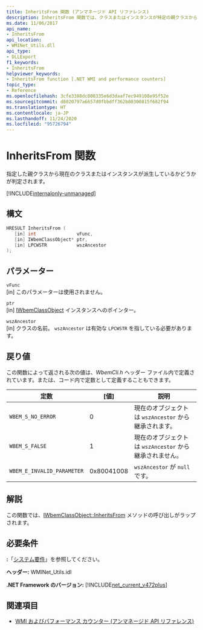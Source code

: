 ```yaml
---
title: InheritsFrom 関数 (アンマネージド API リファレンス)
description: InheritsFrom 関数では、クラスまたはインスタンスが特定の親クラスから派生しているかどうかが判断されます。
ms.date: 11/06/2017
api_name:
- InheritsFrom
api_location:
- WMINet_Utils.dll
api_type:
- DLLExport
f1_keywords:
- InheritsFrom
helpviewer_keywords:
- InheritsFrom function [.NET WMI and performance counters]
topic_type:
- Reference
ms.openlocfilehash: 3cfe3388dc808335e6d3daaf7ec949108e95f52e
ms.sourcegitcommit: d8020797a6657d0fbbdff362b80300815f682f94
ms.translationtype: HT
ms.contentlocale: ja-JP
ms.lasthandoff: 11/24/2020
ms.locfileid: "95726794"
---
```

# <a name="inheritsfrom-function"></a>InheritsFrom 関数

指定した親クラスから現在のクラスまたはインスタンスが派生しているかどうかが判定されます。

[!INCLUDE[internalonly-unmanaged](../../../../includes/internalonly-unmanaged.md)]

## <a name="syntax"></a>構文  
  
```cpp
HRESULT InheritsFrom (
   [in] int               vFunc,
   [in] IWbemClassObject* ptr,
   [in] LPCWSTR           wszAncestor
);
```  

## <a name="parameters"></a>パラメーター

`vFunc`  
[in] このパラメーターは使用されません。

`ptr`  
[in] [IWbemClassObject](/windows/desktop/api/wbemcli/nn-wbemcli-iwbemclassobject) インスタンスへのポインター。

`wszAncestor`  
[in] クラスの名前。 `wszAncestor` は有効な `LPCWSTR` を指している必要があります。

## <a name="return-value"></a>戻り値

この関数によって返される次の値は、*WbemCli.h* ヘッダー ファイル内で定義されています。または、コード内で定数として定義することもできます。

|定数  |[値]  |説明  |
|---------|---------|---------|
| `WBEM_S_NO_ERROR` | 0 | 現在のオブジェクトは `wszAncestor` から継承されます。  |
| `WBEM_S_FALSE` | 1 | 現在のオブジェクトは `wszAncestor` から継承されません。 |
|`WBEM_E_INVALID_PARAMETER` | 0x80041008 | `wszAncestor` が `null`です。 |
  
## <a name="remarks"></a>解説

この関数では、[IWbemClassObject::InheritsFrom](/windows/desktop/api/wbemcli/nf-wbemcli-iwbemclassobject-inheritsfrom) メソッドの呼び出しがラップされます。

## <a name="requirements"></a>必要条件  

 **:**「[システム要件](../../get-started/system-requirements.md)」を参照してください。  
  
 **ヘッダー:** WMINet_Utils.idl  
  
 **.NET Framework のバージョン:** [!INCLUDE[net_current_v472plus](../../../../includes/net-current-v472plus.md)]  
  
## <a name="see-also"></a>関連項目

- [WMI およびパフォーマンス カウンター (アンマネージド API リファレンス)](index.md)
